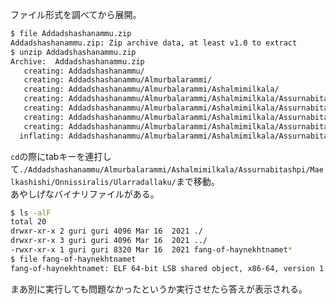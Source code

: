 ファイル形式を調べてから展開。  

```bash
$ file Addadshashanammu.zip
Addadshashanammu.zip: Zip archive data, at least v1.0 to extract
$ unzip Addadshashanammu.zip
Archive:  Addadshashanammu.zip
   creating: Addadshashanammu/
   creating: Addadshashanammu/Almurbalarammi/
   creating: Addadshashanammu/Almurbalarammi/Ashalmimilkala/
   creating: Addadshashanammu/Almurbalarammi/Ashalmimilkala/Assurnabitashpi/
   creating: Addadshashanammu/Almurbalarammi/Ashalmimilkala/Assurnabitashpi/Maelkashishi/
   creating: Addadshashanammu/Almurbalarammi/Ashalmimilkala/Assurnabitashpi/Maelkashishi/Onnissiralis/
   creating: Addadshashanammu/Almurbalarammi/Ashalmimilkala/Assurnabitashpi/Maelkashishi/Onnissiralis/Ularradallaku/
  inflating: Addadshashanammu/Almurbalarammi/Ashalmimilkala/Assurnabitashpi/Maelkashishi/Onnissiralis/Ularradallaku/fang-of-haynekhtnamet
```

``cd``の際にtabキーを連打して``./Addadshashanammu/Almurbalarammi/Ashalmimilkala/Assurnabitashpi/Maelkashishi/Onnissiralis/Ularradallaku/``まで移動。  
あやしげなバイナリファイルがある。  

```bash
$ ls -alF
total 20
drwxr-xr-x 2 guri guri 4096 Mar 16  2021 ./
drwxr-xr-x 3 guri guri 4096 Mar 16  2021 ../
-rwxr-xr-x 1 guri guri 8320 Mar 16  2021 fang-of-haynekhtnamet*
$ file fang-of-haynekhtnamet
fang-of-haynekhtnamet: ELF 64-bit LSB shared object, x86-64, version 1 (SYSV), dynamically linked, interpreter /lib64/ld-linux-x86-64.so.2, for GNU/Linux 3.2.0, BuildID[sha1]=55548d0314fdf7999b966728d19712cdf8a52e58, not stripped
```

まあ別に実行しても問題なかったというか実行させたら答えが表示される。  
